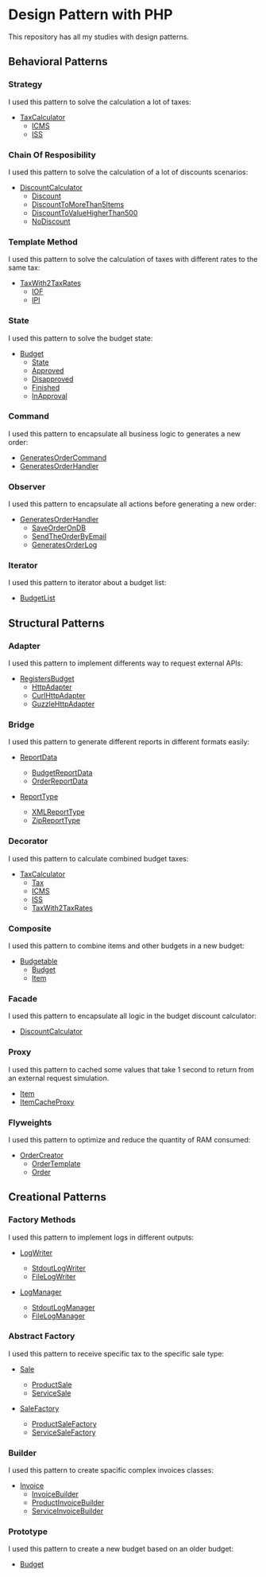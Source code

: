 # Design Pattern with PHP

This repository has all my studies with design patterns.

## Behavioral Patterns

### Strategy
I used this pattern to solve the calculation a lot of taxes:

- [TaxCalculator](src/Taxes/TaxCalculator.php)
    - [ICMS](src/Taxes/ICMS.php)
    - [ISS](src/Taxes/ISS.php)

### Chain Of Resposibility
I used this pattern to solve the calculation of a lot of discounts scenarios:

- [DiscountCalculator](src/Discounts/DiscountCalculator.php)
    - [Discount](src/Discounts/Discount.php)
    - [DiscountToMoreThan5Items](src/Discounts/DiscountToMoreThan5Items.php)
    - [DiscountToValueHigherThan500](src/Discounts/DiscountToValueHigherThan500.php)
    - [NoDiscount](src/Discounts/NoDiscount.php)

### Template Method
I used this pattern to solve the calculation of taxes with different rates to the same tax:

- [TaxWith2TaxRates](src/Taxes/TaxWith2TaxRates.php)
    - [IOF](src/Taxes/IOF.php)
    - [IPI](src/Taxes/IPI.php)

### State
I used this pattern to solve the budget state:

- [Budget](src/Budgets/Budget.php)
    - [State](src/Budgets/States/State.php)
    - [Approved](src/Budgets/States/Approved.php)
    - [Disapproved](src/Budgets/States/Disapproved.php)
    - [Finished](src/Budgets/States/Finished.php)
    - [InApproval](src/Budgets/States/InApproval.php)

### Command
I used this pattern to encapsulate all business logic to generates a new order:

- [GeneratesOrderCommand](src/Orders/GeneratesOrder/GeneratesOrderCommand.php)
- [GeneratesOrderHandler](src/Orders/GeneratesOrder/GeneratesOrderHandler.php)

### Observer
I used this pattern to encapsulate all actions before generating a new order:

- [GeneratesOrderHandler](src/Orders/GeneratesOrder/GeneratesOrderHandler.php)
    - [SaveOrderOnDB](src/Orders/GeneratesOrder/Actions/SaveOrderOnDB.php)
    - [SendTheOrderByEmail](src/Orders/GeneratesOrder/Actions/SendTheOrderByEmail.php)
    - [GeneratesOrderLog](src/Orders/GeneratesOrder/Actions/GeneratesOrderLog.php)

### Iterator
I used this pattern to iterator about a budget list:

- [BudgetList](src/Budgets/BudgetList.php)

## Structural Patterns

### Adapter
I used this pattern to implement differents way to request external APIs:

- [RegistersBudget](src/Budgets/RegistersBudget.php)
    - [HttpAdapter](src/Budgets/Services/HttpAdapter.php)
    - [CurlHttpAdapter](src/Budgets/Services/CurlHttpAdapter.php)
    - [GuzzleHttpAdapter](src/Budgets/Services/GuzzleHttpAdapter.php)

### Bridge
I used this pattern to generate different reports in different formats easily:


- [ReportData](src/Reports/ReportData.php)
    - [BudgetReportData](src/Reports/Budget/BudgetReportData.php)
    - [OrderReportData](src/Reports/Order/OrderReportData.php)

- [ReportType](src/Reports/ReportType.php)
    - [XMLReportType](src/Reports/XMLReportType.php)
    - [ZipReportType](src/Reports/ZipReportType.php)

### Decorator
I used this pattern to calculate combined budget taxes:

- [TaxCalculator](src/Taxes/TaxCalculator.php)
    - [Tax](src/Taxes/Tax.php)
    - [ICMS](src/Taxes/ICMS.php)
    - [ISS](src/Taxes/ISS.php)
    - [TaxWith2TaxRates](src/Taxes/TaxWith2TaxRates.php)

### Composite
I used this pattern to combine items and other budgets in a new budget:

- [Budgetable](src/Budgets/Budgetable.php)
    - [Budget](src/Budgets/Budget.php)
    - [Item](src/Items/Item.php)

### Facade
I used this pattern to encapsulate all logic in the budget discount calculator:

- [DiscountCalculator](src/Discounts/DiscountCalculator.php)

### Proxy
I used this pattern to cached some values that take 1 second to return from an external request simulation.

- [Item](src/Items/Item.php)
- [ItemCacheProxy](src/Items/ItemCacheProxy.php)

### Flyweights
I used this pattern to optimize and reduce the quantity of RAM consumed:

- [OrderCreator](src/Orders/OrderCreator.php)
    - [OrderTemplate](src/Orders/OrderTemplate.php)
    - [Order](src/Orders/Order.php)

## Creational Patterns

### Factory Methods
I used this pattern to implement logs in different outputs:

- [LogWriter](src/Logs/LogWriter.php)
    - [StdoutLogWriter](src/Logs/StdoutLogWriter.php)
    - [FileLogWriter](src/Logs/FileLogWriter.php)

- [LogManager](src/Logs/LogManager.php)
    - [StdoutLogManager](src/Logs/StdoutLogManager.php)
    - [FileLogManager](src/Logs/FileLogManager.php)

### Abstract Factory
I used this pattern to receive specific tax to the specific sale type:

- [Sale](src/Sales/Sale.php)
    - [ProductSale](src/Sales/ProductSale.php)
    - [ServiceSale](src/Sales/ServiceSale.php)

- [SaleFactory](src/Sales/SaleFactory.php)
    - [ProductSaleFactory](src/Sales/ProductSaleFactory.php)
    - [ServiceSaleFactory](src/Sales/ServiceSaleFactory.php)

### Builder
I used this pattern to create spacific complex invoices classes:

- [Invoice](src/Invoices/Invoice.php)
    - [InvoiceBuilder](src/Invoices/InvoiceBuilder.php)
    - [ProductInvoiceBuilder](src/Invoices/ProductInvoiceBuilder.php)
    - [ServiceInvoiceBuilder](src/Invoices/ServiceInvoiceBuilder.php)

### Prototype
I used this pattern to create a new budget based on an older budget:

- [Budget](src/Budgets/Budget.php)
